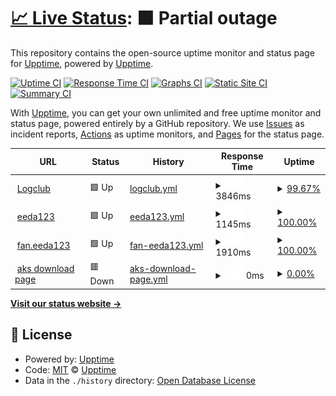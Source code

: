 # [📈 Live Status](https://demo.upptime.js.org): <!--live status--> **🟧 Partial outage**

This repository contains the open-source uptime monitor and status page for [Upptime](https://upptime.js.org), powered by [Upptime](https://github.com/upptime/upptime).

[![Uptime CI](https://github.com/upptime/upptime/workflows/Uptime%20CI/badge.svg)](https://github.com/upptime/upptime/actions?query=workflow%3A%22Uptime+CI%22)
[![Response Time CI](https://github.com/upptime/upptime/workflows/Response%20Time%20CI/badge.svg)](https://github.com/upptime/upptime/actions?query=workflow%3A%22Response+Time+CI%22)
[![Graphs CI](https://github.com/upptime/upptime/workflows/Graphs%20CI/badge.svg)](https://github.com/upptime/upptime/actions?query=workflow%3A%22Graphs+CI%22)
[![Static Site CI](https://github.com/upptime/upptime/workflows/Static%20Site%20CI/badge.svg)](https://github.com/upptime/upptime/actions?query=workflow%3A%22Static+Site+CI%22)
[![Summary CI](https://github.com/upptime/upptime/workflows/Summary%20CI/badge.svg)](https://github.com/upptime/upptime/actions?query=workflow%3A%22Summary+CI%22)

With [Upptime](https://upptime.js.org), you can get your own unlimited and free uptime monitor and status page, powered entirely by a GitHub repository. We use [Issues](https://github.com/upptime/upptime/issues) as incident reports, [Actions](https://github.com/upptime/upptime/actions) as uptime monitors, and [Pages](https://demo.upptime.js.org) for the status page.

<!--start: status pages-->
<!-- This summary is generated by Upptime (https://github.com/upptime/upptime) -->
<!-- Do not edit this manually, your changes will be overwritten -->
<!-- prettier-ignore -->
| URL | Status | History | Response Time | Uptime |
| --- | ------ | ------- | ------------- | ------ |
| <img alt="" src="https://icons.duckduckgo.com/ip3/www.logclub.com.ico" height="13"> [Logclub](https://www.logclub.com) | 🟩 Up | [logclub.yml](https://github.com/rayliu/upptime/commits/HEAD/history/logclub.yml) | <details><summary><img alt="Response time graph" src="./graphs/logclub/response-time-week.png" height="20"> 3846ms</summary><br><a href="https://demo.upptime.js.org/history/logclub"><img alt="Response time 2449" src="https://img.shields.io/endpoint?url=https%3A%2F%2Fraw.githubusercontent.com%2Frayliu%2Fupptime%2FHEAD%2Fapi%2Flogclub%2Fresponse-time.json"></a><br><a href="https://demo.upptime.js.org/history/logclub"><img alt="24-hour response time 3869" src="https://img.shields.io/endpoint?url=https%3A%2F%2Fraw.githubusercontent.com%2Frayliu%2Fupptime%2FHEAD%2Fapi%2Flogclub%2Fresponse-time-day.json"></a><br><a href="https://demo.upptime.js.org/history/logclub"><img alt="7-day response time 3846" src="https://img.shields.io/endpoint?url=https%3A%2F%2Fraw.githubusercontent.com%2Frayliu%2Fupptime%2FHEAD%2Fapi%2Flogclub%2Fresponse-time-week.json"></a><br><a href="https://demo.upptime.js.org/history/logclub"><img alt="30-day response time 2998" src="https://img.shields.io/endpoint?url=https%3A%2F%2Fraw.githubusercontent.com%2Frayliu%2Fupptime%2FHEAD%2Fapi%2Flogclub%2Fresponse-time-month.json"></a><br><a href="https://demo.upptime.js.org/history/logclub"><img alt="1-year response time 2449" src="https://img.shields.io/endpoint?url=https%3A%2F%2Fraw.githubusercontent.com%2Frayliu%2Fupptime%2FHEAD%2Fapi%2Flogclub%2Fresponse-time-year.json"></a></details> | <details><summary><a href="https://demo.upptime.js.org/history/logclub">99.67%</a></summary><a href="https://demo.upptime.js.org/history/logclub"><img alt="All-time uptime 99.51%" src="https://img.shields.io/endpoint?url=https%3A%2F%2Fraw.githubusercontent.com%2Frayliu%2Fupptime%2FHEAD%2Fapi%2Flogclub%2Fuptime.json"></a><br><a href="https://demo.upptime.js.org/history/logclub"><img alt="24-hour uptime 98.87%" src="https://img.shields.io/endpoint?url=https%3A%2F%2Fraw.githubusercontent.com%2Frayliu%2Fupptime%2FHEAD%2Fapi%2Flogclub%2Fuptime-day.json"></a><br><a href="https://demo.upptime.js.org/history/logclub"><img alt="7-day uptime 99.67%" src="https://img.shields.io/endpoint?url=https%3A%2F%2Fraw.githubusercontent.com%2Frayliu%2Fupptime%2FHEAD%2Fapi%2Flogclub%2Fuptime-week.json"></a><br><a href="https://demo.upptime.js.org/history/logclub"><img alt="30-day uptime 97.71%" src="https://img.shields.io/endpoint?url=https%3A%2F%2Fraw.githubusercontent.com%2Frayliu%2Fupptime%2FHEAD%2Fapi%2Flogclub%2Fuptime-month.json"></a><br><a href="https://demo.upptime.js.org/history/logclub"><img alt="1-year uptime 99.51%" src="https://img.shields.io/endpoint?url=https%3A%2F%2Fraw.githubusercontent.com%2Frayliu%2Fupptime%2FHEAD%2Fapi%2Flogclub%2Fuptime-year.json"></a></details>
| <img alt="" src="https://icons.duckduckgo.com/ip3/www.eeda123.com.ico" height="13"> [eeda123](http://www.eeda123.com) | 🟩 Up | [eeda123.yml](https://github.com/rayliu/upptime/commits/HEAD/history/eeda123.yml) | <details><summary><img alt="Response time graph" src="./graphs/eeda123/response-time-week.png" height="20"> 1145ms</summary><br><a href="https://demo.upptime.js.org/history/eeda123"><img alt="Response time 1276" src="https://img.shields.io/endpoint?url=https%3A%2F%2Fraw.githubusercontent.com%2Frayliu%2Fupptime%2FHEAD%2Fapi%2Feeda123%2Fresponse-time.json"></a><br><a href="https://demo.upptime.js.org/history/eeda123"><img alt="24-hour response time 1269" src="https://img.shields.io/endpoint?url=https%3A%2F%2Fraw.githubusercontent.com%2Frayliu%2Fupptime%2FHEAD%2Fapi%2Feeda123%2Fresponse-time-day.json"></a><br><a href="https://demo.upptime.js.org/history/eeda123"><img alt="7-day response time 1145" src="https://img.shields.io/endpoint?url=https%3A%2F%2Fraw.githubusercontent.com%2Frayliu%2Fupptime%2FHEAD%2Fapi%2Feeda123%2Fresponse-time-week.json"></a><br><a href="https://demo.upptime.js.org/history/eeda123"><img alt="30-day response time 1461" src="https://img.shields.io/endpoint?url=https%3A%2F%2Fraw.githubusercontent.com%2Frayliu%2Fupptime%2FHEAD%2Fapi%2Feeda123%2Fresponse-time-month.json"></a><br><a href="https://demo.upptime.js.org/history/eeda123"><img alt="1-year response time 1276" src="https://img.shields.io/endpoint?url=https%3A%2F%2Fraw.githubusercontent.com%2Frayliu%2Fupptime%2FHEAD%2Fapi%2Feeda123%2Fresponse-time-year.json"></a></details> | <details><summary><a href="https://demo.upptime.js.org/history/eeda123">100.00%</a></summary><a href="https://demo.upptime.js.org/history/eeda123"><img alt="All-time uptime 99.97%" src="https://img.shields.io/endpoint?url=https%3A%2F%2Fraw.githubusercontent.com%2Frayliu%2Fupptime%2FHEAD%2Fapi%2Feeda123%2Fuptime.json"></a><br><a href="https://demo.upptime.js.org/history/eeda123"><img alt="24-hour uptime 100.00%" src="https://img.shields.io/endpoint?url=https%3A%2F%2Fraw.githubusercontent.com%2Frayliu%2Fupptime%2FHEAD%2Fapi%2Feeda123%2Fuptime-day.json"></a><br><a href="https://demo.upptime.js.org/history/eeda123"><img alt="7-day uptime 100.00%" src="https://img.shields.io/endpoint?url=https%3A%2F%2Fraw.githubusercontent.com%2Frayliu%2Fupptime%2FHEAD%2Fapi%2Feeda123%2Fuptime-week.json"></a><br><a href="https://demo.upptime.js.org/history/eeda123"><img alt="30-day uptime 99.90%" src="https://img.shields.io/endpoint?url=https%3A%2F%2Fraw.githubusercontent.com%2Frayliu%2Fupptime%2FHEAD%2Fapi%2Feeda123%2Fuptime-month.json"></a><br><a href="https://demo.upptime.js.org/history/eeda123"><img alt="1-year uptime 99.97%" src="https://img.shields.io/endpoint?url=https%3A%2F%2Fraw.githubusercontent.com%2Frayliu%2Fupptime%2FHEAD%2Fapi%2Feeda123%2Fuptime-year.json"></a></details>
| <img alt="" src="https://icons.duckduckgo.com/ip3/fan.eeda123.com.ico" height="13"> [fan.eeda123](https://fan.eeda123.com) | 🟩 Up | [fan-eeda123.yml](https://github.com/rayliu/upptime/commits/HEAD/history/fan-eeda123.yml) | <details><summary><img alt="Response time graph" src="./graphs/fan-eeda123/response-time-week.png" height="20"> 1910ms</summary><br><a href="https://demo.upptime.js.org/history/fan-eeda123"><img alt="Response time 1874" src="https://img.shields.io/endpoint?url=https%3A%2F%2Fraw.githubusercontent.com%2Frayliu%2Fupptime%2FHEAD%2Fapi%2Ffan-eeda123%2Fresponse-time.json"></a><br><a href="https://demo.upptime.js.org/history/fan-eeda123"><img alt="24-hour response time 1792" src="https://img.shields.io/endpoint?url=https%3A%2F%2Fraw.githubusercontent.com%2Frayliu%2Fupptime%2FHEAD%2Fapi%2Ffan-eeda123%2Fresponse-time-day.json"></a><br><a href="https://demo.upptime.js.org/history/fan-eeda123"><img alt="7-day response time 1910" src="https://img.shields.io/endpoint?url=https%3A%2F%2Fraw.githubusercontent.com%2Frayliu%2Fupptime%2FHEAD%2Fapi%2Ffan-eeda123%2Fresponse-time-week.json"></a><br><a href="https://demo.upptime.js.org/history/fan-eeda123"><img alt="30-day response time 1947" src="https://img.shields.io/endpoint?url=https%3A%2F%2Fraw.githubusercontent.com%2Frayliu%2Fupptime%2FHEAD%2Fapi%2Ffan-eeda123%2Fresponse-time-month.json"></a><br><a href="https://demo.upptime.js.org/history/fan-eeda123"><img alt="1-year response time 1874" src="https://img.shields.io/endpoint?url=https%3A%2F%2Fraw.githubusercontent.com%2Frayliu%2Fupptime%2FHEAD%2Fapi%2Ffan-eeda123%2Fresponse-time-year.json"></a></details> | <details><summary><a href="https://demo.upptime.js.org/history/fan-eeda123">100.00%</a></summary><a href="https://demo.upptime.js.org/history/fan-eeda123"><img alt="All-time uptime 99.63%" src="https://img.shields.io/endpoint?url=https%3A%2F%2Fraw.githubusercontent.com%2Frayliu%2Fupptime%2FHEAD%2Fapi%2Ffan-eeda123%2Fuptime.json"></a><br><a href="https://demo.upptime.js.org/history/fan-eeda123"><img alt="24-hour uptime 100.00%" src="https://img.shields.io/endpoint?url=https%3A%2F%2Fraw.githubusercontent.com%2Frayliu%2Fupptime%2FHEAD%2Fapi%2Ffan-eeda123%2Fuptime-day.json"></a><br><a href="https://demo.upptime.js.org/history/fan-eeda123"><img alt="7-day uptime 100.00%" src="https://img.shields.io/endpoint?url=https%3A%2F%2Fraw.githubusercontent.com%2Frayliu%2Fupptime%2FHEAD%2Fapi%2Ffan-eeda123%2Fuptime-week.json"></a><br><a href="https://demo.upptime.js.org/history/fan-eeda123"><img alt="30-day uptime 99.96%" src="https://img.shields.io/endpoint?url=https%3A%2F%2Fraw.githubusercontent.com%2Frayliu%2Fupptime%2FHEAD%2Fapi%2Ffan-eeda123%2Fuptime-month.json"></a><br><a href="https://demo.upptime.js.org/history/fan-eeda123"><img alt="1-year uptime 99.63%" src="https://img.shields.io/endpoint?url=https%3A%2F%2Fraw.githubusercontent.com%2Frayliu%2Fupptime%2FHEAD%2Fapi%2Ffan-eeda123%2Fuptime-year.json"></a></details>
| <img alt="" src="https://icons.duckduckgo.com/ip3/218.92.194.22.ico" height="13"> [aks download page](http://218.92.194.22:18090) | 🟥 Down | [aks-download-page.yml](https://github.com/rayliu/upptime/commits/HEAD/history/aks-download-page.yml) | <details><summary><img alt="Response time graph" src="./graphs/aks-download-page/response-time-week.png" height="20"> 0ms</summary><br><a href="https://demo.upptime.js.org/history/aks-download-page"><img alt="Response time 463" src="https://img.shields.io/endpoint?url=https%3A%2F%2Fraw.githubusercontent.com%2Frayliu%2Fupptime%2FHEAD%2Fapi%2Faks-download-page%2Fresponse-time.json"></a><br><a href="https://demo.upptime.js.org/history/aks-download-page"><img alt="24-hour response time 0" src="https://img.shields.io/endpoint?url=https%3A%2F%2Fraw.githubusercontent.com%2Frayliu%2Fupptime%2FHEAD%2Fapi%2Faks-download-page%2Fresponse-time-day.json"></a><br><a href="https://demo.upptime.js.org/history/aks-download-page"><img alt="7-day response time 0" src="https://img.shields.io/endpoint?url=https%3A%2F%2Fraw.githubusercontent.com%2Frayliu%2Fupptime%2FHEAD%2Fapi%2Faks-download-page%2Fresponse-time-week.json"></a><br><a href="https://demo.upptime.js.org/history/aks-download-page"><img alt="30-day response time 0" src="https://img.shields.io/endpoint?url=https%3A%2F%2Fraw.githubusercontent.com%2Frayliu%2Fupptime%2FHEAD%2Fapi%2Faks-download-page%2Fresponse-time-month.json"></a><br><a href="https://demo.upptime.js.org/history/aks-download-page"><img alt="1-year response time 463" src="https://img.shields.io/endpoint?url=https%3A%2F%2Fraw.githubusercontent.com%2Frayliu%2Fupptime%2FHEAD%2Fapi%2Faks-download-page%2Fresponse-time-year.json"></a></details> | <details><summary><a href="https://demo.upptime.js.org/history/aks-download-page">0.00%</a></summary><a href="https://demo.upptime.js.org/history/aks-download-page"><img alt="All-time uptime 44.72%" src="https://img.shields.io/endpoint?url=https%3A%2F%2Fraw.githubusercontent.com%2Frayliu%2Fupptime%2FHEAD%2Fapi%2Faks-download-page%2Fuptime.json"></a><br><a href="https://demo.upptime.js.org/history/aks-download-page"><img alt="24-hour uptime 0.00%" src="https://img.shields.io/endpoint?url=https%3A%2F%2Fraw.githubusercontent.com%2Frayliu%2Fupptime%2FHEAD%2Fapi%2Faks-download-page%2Fuptime-day.json"></a><br><a href="https://demo.upptime.js.org/history/aks-download-page"><img alt="7-day uptime 0.00%" src="https://img.shields.io/endpoint?url=https%3A%2F%2Fraw.githubusercontent.com%2Frayliu%2Fupptime%2FHEAD%2Fapi%2Faks-download-page%2Fuptime-week.json"></a><br><a href="https://demo.upptime.js.org/history/aks-download-page"><img alt="30-day uptime 0.00%" src="https://img.shields.io/endpoint?url=https%3A%2F%2Fraw.githubusercontent.com%2Frayliu%2Fupptime%2FHEAD%2Fapi%2Faks-download-page%2Fuptime-month.json"></a><br><a href="https://demo.upptime.js.org/history/aks-download-page"><img alt="1-year uptime 44.72%" src="https://img.shields.io/endpoint?url=https%3A%2F%2Fraw.githubusercontent.com%2Frayliu%2Fupptime%2FHEAD%2Fapi%2Faks-download-page%2Fuptime-year.json"></a></details>

<!--end: status pages-->

[**Visit our status website →**](https://demo.upptime.js.org)

## 📄 License

- Powered by: [Upptime](https://github.com/upptime/upptime)
- Code: [MIT](./LICENSE) © [Upptime](https://upptime.js.org)
- Data in the `./history` directory: [Open Database License](https://opendatacommons.org/licenses/odbl/1-0/)
